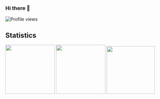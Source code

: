 ### Hi there 👋

![Profile views](https://komarev.com/ghpvc/?username=rizaadi&color=gray)

## Statistics

<div>
  <img height="154" src="https://github-readme-stats.vercel.app/api?username=rizaadi&show_icons=true&theme=react&count_private=true&hide=contribs" />
  <img height="154" src="https://github-readme-stats.vercel.app/api/top-langs/?username=rizaadi&layout=compact&theme=react&hide=php&langs_count=6" />
  <img height="150" src="https://github-readme-stats.vercel.app/api/wakatime?username=rizaadi&layout=compact&theme=react&langs_count=6" />
</div>
